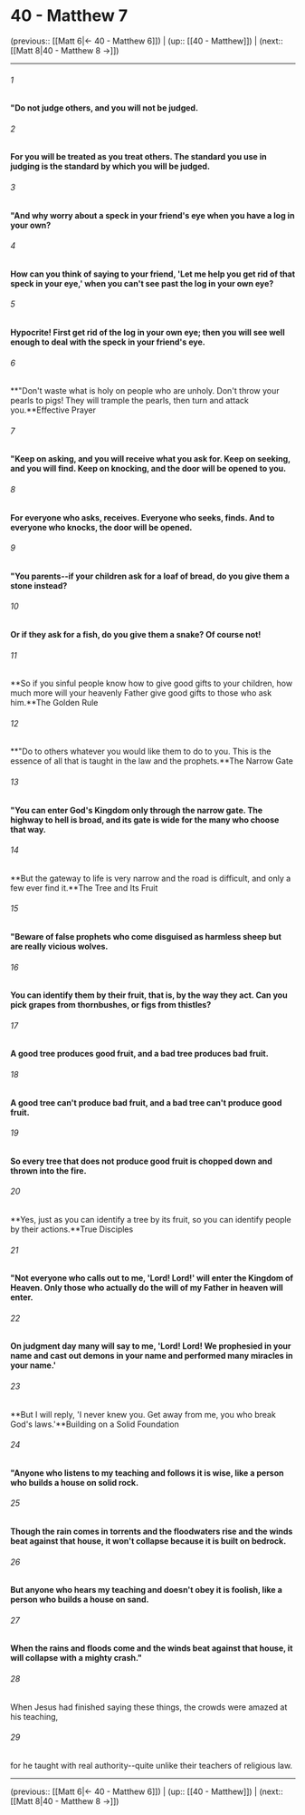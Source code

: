 # 40 - Matthew 7

(previous:: [[Matt 6|← 40 - Matthew 6]]) | (up:: [[40 - Matthew]]) | (next:: [[Matt 8|40 - Matthew 8 →]])

***


###### 1 
**"Do not judge others, and you will not be judged.** 

###### 2 
**For you will be treated as you treat others. The standard you use in judging is the standard by which you will be judged.** 

###### 3 
**"And why worry about a speck in your friend's eye when you have a log in your own?** 

###### 4 
**How can you think of saying to your friend, 'Let me help you get rid of that speck in your eye,' when you can't see past the log in your own eye?** 

###### 5 
**Hypocrite! First get rid of the log in your own eye; then you will see well enough to deal with the speck in your friend's eye.** 

###### 6 
**"Don't waste what is holy on people who are unholy. Don't throw your pearls to pigs! They will trample the pearls, then turn and attack you.**Effective Prayer 

###### 7 
**"Keep on asking, and you will receive what you ask for. Keep on seeking, and you will find. Keep on knocking, and the door will be opened to you.** 

###### 8 
**For everyone who asks, receives. Everyone who seeks, finds. And to everyone who knocks, the door will be opened.** 

###### 9 
**"You parents--if your children ask for a loaf of bread, do you give them a stone instead?** 

###### 10 
**Or if they ask for a fish, do you give them a snake? Of course not!** 

###### 11 
**So if you sinful people know how to give good gifts to your children, how much more will your heavenly Father give good gifts to those who ask him.**The Golden Rule 

###### 12 
**"Do to others whatever you would like them to do to you. This is the essence of all that is taught in the law and the prophets.**The Narrow Gate 

###### 13 
**"You can enter God's Kingdom only through the narrow gate. The highway to hell is broad, and its gate is wide for the many who choose that way.** 

###### 14 
**But the gateway to life is very narrow and the road is difficult, and only a few ever find it.**The Tree and Its Fruit 

###### 15 
**"Beware of false prophets who come disguised as harmless sheep but are really vicious wolves.** 

###### 16 
**You can identify them by their fruit, that is, by the way they act. Can you pick grapes from thornbushes, or figs from thistles?** 

###### 17 
**A good tree produces good fruit, and a bad tree produces bad fruit.** 

###### 18 
**A good tree can't produce bad fruit, and a bad tree can't produce good fruit.** 

###### 19 
**So every tree that does not produce good fruit is chopped down and thrown into the fire.** 

###### 20 
**Yes, just as you can identify a tree by its fruit, so you can identify people by their actions.**True Disciples 

###### 21 
**"Not everyone who calls out to me, 'Lord! Lord!' will enter the Kingdom of Heaven. Only those who actually do the will of my Father in heaven will enter.** 

###### 22 
**On judgment day many will say to me, 'Lord! Lord! We prophesied in your name and cast out demons in your name and performed many miracles in your name.'** 

###### 23 
**But I will reply, 'I never knew you. Get away from me, you who break God's laws.'**Building on a Solid Foundation 

###### 24 
**"Anyone who listens to my teaching and follows it is wise, like a person who builds a house on solid rock.** 

###### 25 
**Though the rain comes in torrents and the floodwaters rise and the winds beat against that house, it won't collapse because it is built on bedrock.** 

###### 26 
**But anyone who hears my teaching and doesn't obey it is foolish, like a person who builds a house on sand.** 

###### 27 
**When the rains and floods come and the winds beat against that house, it will collapse with a mighty crash."** 

###### 28 
When Jesus had finished saying these things, the crowds were amazed at his teaching, 

###### 29 
for he taught with real authority--quite unlike their teachers of religious law.

***

(previous:: [[Matt 6|← 40 - Matthew 6]]) | (up:: [[40 - Matthew]]) | (next:: [[Matt 8|40 - Matthew 8 →]])

